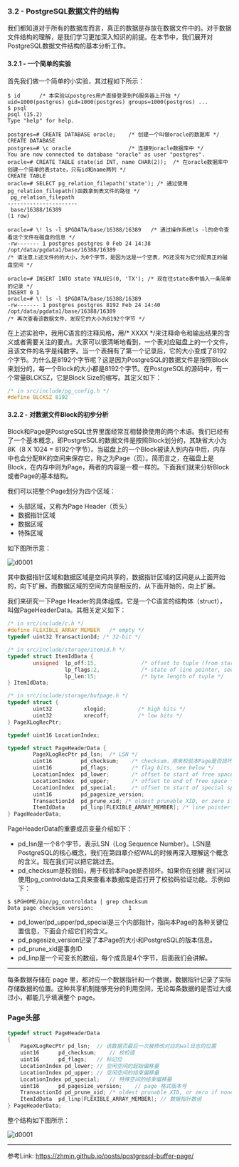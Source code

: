 ### 3.2 - PostgreSQL数据文件的结构

我们都知道对于所有的数据库而言，真正的数据是存放在数据文件中的。对于数据文件结构的理解，是我们学习更加深入知识的前提。在本节中，我们展开对PostgreSQL数据文件结构的基本分析工作。

#### 3.2.1 - 一个简单的实验

首先我们做一个简单的小实验，其过程如下所示：
```
$ id      /* 本实验以postgres用户直接登录到PG服务器上开始 */
uid=1000(postgres) gid=1000(postgres) groups=1000(postgres) ...
$ psql
psql (15.2)
Type "help" for help.

postgres=# CREATE DATABASE oracle;    /* 创建一个叫做oracle的数据库 */
CREATE DATABASE
postgres=# \c oracle                  /* 连接到oracle数据库中 */
You are now connected to database "oracle" as user "postgres".
oracle=# CREATE TABLE state(id INT, name CHAR(2));  /* 在oracle数据库中创建一个简单的表state，只有id和name两列 */
CREATE TABLE
oracle=# SELECT pg_relation_filepath('state'); /* 通过使用pg_relation_filepath()函数拿到表文件的路径 */
 pg_relation_filepath
----------------------
 base/16388/16389
(1 row)

oracle=# \! ls -l $PGDATA/base/16388/16389   /* 通过操作系统ls -l的命令查看这个文件在磁盘的信息 */
-rw------- 1 postgres postgres 0 Feb 24 14:38 /opt/data/pgdata1/base/16388/16389
/* 请注意上述文件的的大小，为0个字节，是因为这是一个空表，PG还没有为它分配真正的磁盘空间 */

oracle=# INSERT INTO state VALUES(0, 'TX'); /* 现在往state表中插入一条简单的记录 */
INSERT 0 1
oracle=# \! ls -l $PGDATA/base/16388/16389
-rw------- 1 postgres postgres 8192 Feb 24 14:40 /opt/data/pgdata1/base/16388/16389
/* 再次查看该数据文件，发现它的大小为8192个字节 */
```
在上述实验中，我用C语言的注释风格，用/* XXXX */来注释命令和输出结果的含义或者需要关注的要点。大家可以很清晰地看到，一个表对应磁盘上的一个文件，且该文件的名字是纯数字。当一个表拥有了第一个记录后，它的大小变成了8192个字节。为什么是8192个字节呢？这是因为PostgreSQL的数据文件是按照Block来划分的，每一个Block的大小都是8192个字节。在PostgreSQL的源码中，有一个常量BLCKSZ，它是Block Size的缩写。其定义如下：
```c
/* in src/include/pg_config.h */
#define BLCKSZ 8192
```

#### 3.2.2 - 对数据文件Block的初步分析

Block和Page是PostgreSQL世界里面经常互相替换使用的两个术语。我们已经有了一个基本概念，即PostgreSQL的数据文件是按照Block划分的，其缺省大小为8K（8 X 1024 = 8192个字节）。当磁盘上的一个Block被读入到内存中后，内存中也会分配8K的空间来保存它，称之为Page（页）。简而言之，在磁盘上是Block，在内存中则为Page，两者的内容是一模一样的。下面我们就来分析Block或者Page的基本结构。

我们可以把整个Page划分为四个区域：
- 头部区域，又称为Page Header（页头）
- 数据指针区域
- 数据区域
- 特殊区域

如下图所示意：

![d0001](https://github.com/itgotousa/pg16/blob/main/d0004.svg)

其中数据指针区域和数据区域是空间共享的，数据指针区域的区间是从上面开始的，向下扩展。而数据区域的空间方向是相反的，从下面开始的，向上扩展。

我们来研究一下Page Header的具体组成。它是一个C语言的结构体（struct），叫做PageHeaderData。其相关定义如下：
```c
/* in src/include/c.h */
#define FLEXIBLE_ARRAY_MEMBER   /* empty */
typedef uint32 TransactionId; /* 32-bit */

/* in src/include/storage/itemid.h */
typedef struct ItemIdData {
        unsigned  lp_off:15,              /* offset to tuple (from start of page) */
                  lp_flags:2,             /* state of line pointer, see below */
                  lp_len:15;              /* byte length of tuple */
} ItemIdData;

/* in src/include/storage/bufpage.h */
typedef struct {
        uint32          xlogid;          /* high bits */
        uint32          xrecoff;         /* low bits */
} PageXLogRecPtr;

typedef uint16 LocationIndex;

typedef struct PageHeaderData {
        PageXLogRecPtr pd_lsn;  /* LSN */
        uint16         pd_checksum;    /* checksum，用来校验本Page是否损坏 */
        uint16         pd_flags;       /* flag bits, see below */
        LocationIndex  pd_lower;       /* offset to start of free space */
        LocationIndex  pd_upper;       /* offset to end of free space */
        LocationIndex  pd_special;     /* offset to start of special space */
        uint16         pd_pagesize_version;
        TransactionId  pd_prune_xid; /* oldest prunable XID, or zero if none */
        ItemIdData     pd_linp[FLEXIBLE_ARRAY_MEMBER]; /* line pointer array */
} PageHeaderData;

```
PageHeaderData的重要成员变量介绍如下：
- pd_lsn是一个8个字节，表示LSN（Log Sequence Number）。LSN是PostgreSQL的核心概念，我们在第四章介绍WAL的时候再深入理解这个概念的含义。现在我们可以把它跳过去。
- pd_checksum是校验码，用于校验本Page是否损坏。如果你在创建
我们可以使用pg_controldata工具来查看本数据库是否打开了校验码验证功能。示例如下：
```
$ $PGHOME/bin/pg_controldata | grep checksum
Data page checksum version:           1
```
- pd_lower/pd_upper/pd_special是三个内部指针，指向本Page的各种关键位置信息，下面会介绍它们的含义。
- pd_pagesize_version记录了本Page的大小和PostgreSQL的版本信息。
- pd_prune_xid是事务ID
- pd_linp是一个可变长的数组，每个成员是4个字节，后面我们会讲解。


***

每条数据存储在 page 里，都对应一个数据指针和一个数据，数据指针记录了实际存储数据的位置。这种共享机制能够充分的利用空间，无论每条数据的是否过大或过小，都能几乎填满整个 page。


### Page头部

```c
typedef struct PageHeaderData
{
	PageXLogRecPtr pd_lsn;	// 该数据页最后一次被修改对应的wal日志的位置
	uint16		pd_checksum;	// 校检值
	uint16		pd_flags;	// 标记位
	LocationIndex pd_lower;	// 空闲空间的起始偏移量
	LocationIndex pd_upper;	// 空闲空间的结束偏移量
	LocationIndex pd_special;	// 特殊空间的结束偏移量
	uint16		pd_pagesize_version;	// page 格式版本号
	TransactionId pd_prune_xid; /* oldest prunable XID, or zero if none */
	ItemIdData	pd_linp[FLEXIBLE_ARRAY_MEMBER]; // 数据指针数组
} PageHeaderData;
```

整个结构如下图所示：

![d0001](https://github.com/itgotousa/pg16/blob/main/d0005.svg)

***
参考Link:
https://zhmin.github.io/posts/postgresql-buffer-page/
